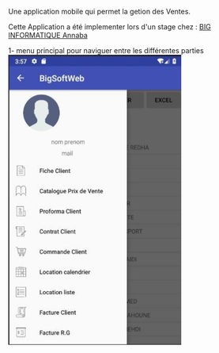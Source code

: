 Une application mobile qui permet la getion des Ventes.

Cette Application a été implementer lors d'un stage chez : [BIG INFORMATIQUE Annaba](https://biginformatique.com)

1- menu principal pour naviguer entre les différentes parties 
<img src="screen1.jpg" width="350" title="Screen 1">
